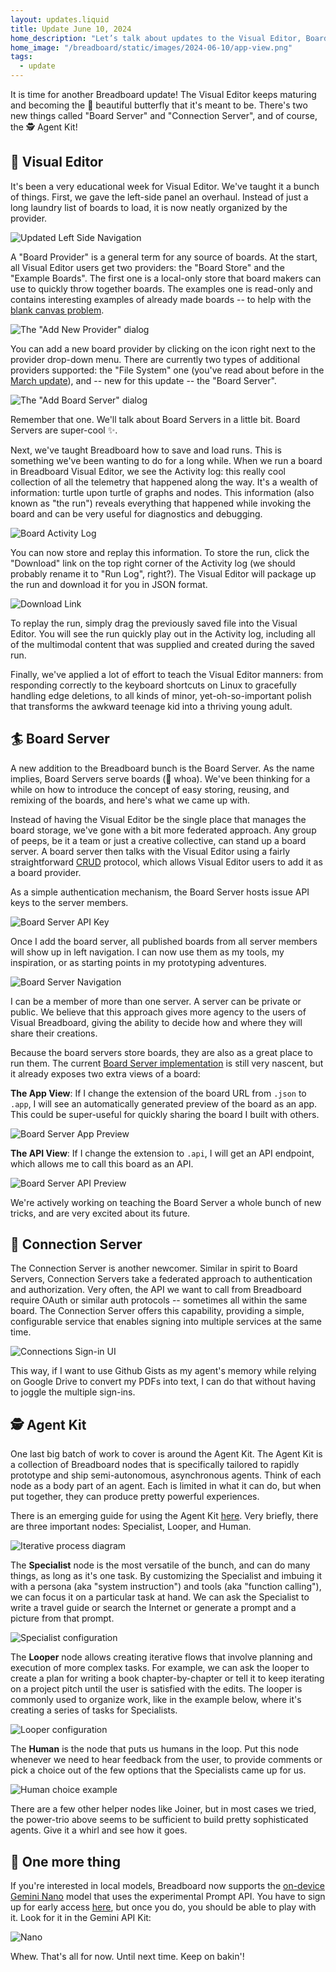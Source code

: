 ```yaml
---
layout: updates.liquid
title: Update June 10, 2024
home_description: "Let’s talk about updates to the Visual Editor, Board Servers, and the 🕵️ Agent Kit!"
home_image: "/breadboard/static/images/2024-06-10/app-view.png"
tags:
  - update
---
```


It is time for another Breadboard update! The Visual Editor keeps maturing and becoming the 🦋 beautiful butterfly that it's meant to be. There's two new things called "Board Server" and "Connection Server", and of course, the 🕵️ Agent Kit!

## 🎨 Visual Editor

It's been a very educational week for Visual Editor. We've taught it a bunch of things. First, we gave the left-side panel an overhaul. Instead of just a long laundry list of boards to load, it is now neatly organized by the provider.

![Updated Left Side Navigation](/breadboard/static/images/2024-06-10/left-side-nav.png)

A "Board Provider" is a general term for any source of boards. At the start, all Visual Editor users get two providers: the "Board Store" and the "Example Boards". The first one is a local-only store that board makers can use to quickly throw together boards. The examples one is read-only and contains interesting examples of already made boards -- to help with the [blank canvas problem](https://www.themodernnomad.com/blank-canvas-paralysis/).

![The "Add New Provider" dialog](/breadboard/static/images/2024-06-10/add-new-provider.png)

You can add a new board provider by clicking on the icon right next to the provider drop-down menu. There are currently two types of additional providers supported: the "File System" one (you've read about before in the [March update](http://localhost:8000/breadboard/updates/2024-03-18/#file-system-support)), and -- new for this update -- the "Board Server".

![The "Add Board Server" dialog](/breadboard/static/images/2024-06-10/board-server-provider.png)

Remember that one. We'll talk about Board Servers in a little bit. Board Servers are super-cool ✨.

Next, we've taught Breadboard how to save and load runs. This is something we've been wanting to do for a long while. When we run a board in Breadboard Visual Editor, we see the Activity log: this really cool collection of all the telemetry that happened along the way. It's a wealth of information: turtle upon turtle of graphs and nodes. This information (also known as "the run") reveals everything that happened while invoking the board and can be very useful for diagnostics and debugging.

![Board Activity Log](/breadboard/static/images/2024-06-10/activity-log.png)

You can now store and replay this information. To store the run, click the "Download" link on the top right corner of the Activity log (we should probably rename it to "Run Log", right?). The Visual Editor will package up the run and download it for you in JSON format.

![Download Link](/breadboard/static/images/2024-06-10/download-run.png)

To replay the run, simply drag the previously saved file into the Visual Editor. You will see the run quickly play out in the Activity log, including all of the multimodal content that was supplied and created during the saved run.

Finally, we've applied a lot of effort to teach the Visual Editor manners: from responding correctly to the keyboard shortcuts on Linux to gracefully handling edge deletions, to all kinds of minor, yet-oh-so-important polish that transforms the awkward teenage kid into a thriving young adult.

## 🏄 Board Server

A new addition to the Breadboard bunch is the Board Server. As the name implies, Board Servers serve boards (🤯 whoa). We've been thinking for a while on how to introduce the concept of easy storing, reusing, and remixing of the boards, and here's what we came up with.

Instead of having the Visual Editor be the single place that manages the board storage, we've gone with a bit more federated approach. Any group of peeps, be it a team or just a creative collective, can stand up a board server. A board server then talks with the Visual Editor using a fairly straightforward [CRUD](https://en.wikipedia.org/wiki/Create,_read,_update_and_delete) protocol, which allows Visual Editor users to add it as a board provider.

As a simple authentication mechanism, the Board Server hosts issue API keys to the server members.

![Board Server API Key](/breadboard/static/images/2024-06-10/board-server-api-key.png)

Once I add the board server, all published boards from all server members will show up in left navigation. I can now use them as my tools, my inspiration, or as starting points in my prototyping adventures.

![Board Server Navigation](/breadboard/static/images/2024-06-10/board-server-nav.png)

I can be a member of more than one server. A server can be private or public. We believe that this approach gives more agency to the users of Visual Breadboard, giving the ability to decide how and where they will share their creations.

Because the board servers store boards, they are also as a great place to run them. The current [Board Server implementation](https://github.com/breadboard-ai/breadboard/tree/main/packages/board-server) is still very nascent, but it already exposes two extra views of a board:

**The App View**: If I change the extension of the board URL from `.json` to `.app`, I will see an automatically generated preview of the board as an app. This could be super-useful for quickly sharing the board I built with others.

![Board Server App Preview](/breadboard/static/images/2024-06-10/app-view.png)

**The API View**: If I change the extension to `.api`, I will get an API endpoint, which allows me to call this board as an API.

![Board Server API Preview](/breadboard/static/images/2024-06-10/api-view.png)

We're actively working on teaching the Board Server a whole bunch of new tricks, and are very excited about its future.

## 🔌 Connection Server

The Connection Server is another newcomer. Similar in spirit to Board Servers, Connection Servers take a federated approach to authentication and authorization. Very often, the API we want to call from Breadboard require OAuth or similar auth protocols -- sometimes all within the same board. The Connection Server offers this capability, providing a simple, configurable service that enables signing into multiple services at the same time.

![Connections Sign-in UI](/breadboard/static/images/2024-06-10/connections.png)

This way, if I want to use Github Gists as my agent's memory while relying on Google Drive to convert my PDFs into text, I can do that without having to joggle the multiple sign-ins.

## 🕵️ Agent Kit

One last big batch of work to cover is around the Agent Kit. The Agent Kit is a collection of Breadboard nodes that is specifically tailored to rapidly prototype and ship semi-autonomous, asynchronous agents. Think of each node as a body part of an agent. Each is limited in what it can do, but when put together, they can produce pretty powerful experiences.

There is an emerging guide for using the Agent Kit [here](/breadboard/docs/kits/agents/guide/). Very briefly, there are three important nodes: Specialist, Looper, and Human.

![Iterative process diagram](/breadboard/static/images/agent-kit/iterative-process.png)

The **Specialist** node is the most versatile of the bunch, and can do many things, as long as it's one task. By customizing the Specialist and imbuing it with a persona (aka "system instruction") and tools (aka "function calling"), we can focus it on a particular task at hand. We can ask the Specialist to write a travel guide or search the Internet or generate a prompt and a picture from that prompt.

![Specialist configuration](/breadboard/static/images/2024-06-10/specialist.png)

The **Looper** node allows creating iterative flows that involve planning and execution of more complex tasks. For example, we can ask the looper to create a plan for writing a book chapter-by-chapter or tell it to keep iterating on a project pitch until the user is satisfied with the edits. The looper is commonly used to organize work, like in the example below, where it's creating a series of tasks for Specialists.

![Looper configuration](/breadboard/static/images/2024-06-10/looper.png)

The **Human** is the node that puts us humans in the loop. Put this node whenever we need to hear feedback from the user, to provide comments or pick a choice out of the few options that the Specialists came up for us.

![Human choice example](/breadboard/static/images/2024-06-10/human-choice.png)

There are a few other helper nodes like Joiner, but in most cases we tried, the power-trio above seems to be sufficient to build pretty sophisticated agents. Give it a whirl and see how it goes.

## 📱 One more thing

If you're interested in local models, Breadboard now supports the [on-device Gemini Nano](https://developer.chrome.com/docs/ai/built-in) model that uses the experimental Prompt API. You have to sign up for early access [here](https://docs.google.com/forms/d/e/1FAIpQLSfZXeiwj9KO9jMctffHPym88ln12xNWCrVkMY_u06WfSTulQg/viewform), but once you do, you should be able to play with it. Look for it in the Gemini API Kit:

![Nano](/breadboard/static/images/2024-06-10/nano.png)

Whew. That's all for now. Until next time. Keep on bakin'!
